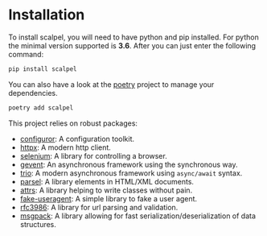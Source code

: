 # Installation

To install scalpel, you will need to have python and pip installed. For python the minimal version supported is **3.6**.
After you can just enter the following command:

```bash
pip install scalpel
```

You can also have a look at the [poetry](https://python-poetry.org/docs/) project to manage your dependencies.

```bash
poetry add scalpel
```

This project relies on robust packages:

- [configuror](https://configuror.readthedocs.io/en/latest/): A configuration toolkit. 
- [httpx](https://www.python-httpx.org/): A modern http client.
- [selenium](https://pypi.org/project/selenium/): A library for controlling a browser.
- [gevent](http://www.gevent.org/): An asynchronous framework using the synchronous way.
- [trio](https://trio.readthedocs.io/en/stable/): A modern asynchronous framework using `async/await` syntax.
- [parsel](https://parsel.readthedocs.io/): A library elements in HTML/XML documents.
- [attrs](https://www.attrs.org/en/stable/): A library helping to write classes without pain.
- [fake-useragent](https://pypi.org/project/fake-useragent/): A simple library to fake a user agent.
- [rfc3986](https://rfc3986.readthedocs.io/en/latest/): A library for url parsing and validation.
- [msgpack](https://pypi.org/project/msgpack/): A library allowing for fast serialization/deserialization of data
structures.